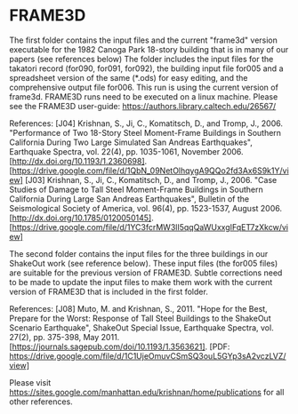 # FRAME3D
The first folder contains the input files and the current "frame3d" version executable for the 1982 Canoga Park 18-story building that is in many of our papers (see references below)  The folder includes the input files for the takatori record (for090, for091, for092), the building input file for005 and a spreadsheet version of the same (*.ods) for easy editing, and the comprehensive output file for006.  This run is using the current version of frame3d.  FRAME3D runs need to be executed on a linux machine.  Please see the FRAME3D user-guide:  https://authors.library.caltech.edu/26567/

References:
[J04]  Krishnan, S., Ji, C., Komatitsch, D., and Tromp, J., 2006.  "Performance of Two 18-Story Steel Moment-Frame Buildings in Southern California During Two Large Simulated San Andreas Earthquakes", Earthquake Spectra, vol. 22(4), pp. 1035-1061, November 2006. [http://dx.doi.org/10.1193/1.2360698]. [https://drive.google.com/file/d/1QbN_09NetOlhqygA9QQo2fd3Ax6S9k1Y/view]
[J03]  Krishnan, S., Ji, C., Komatitsch, D., and Tromp, J., 2006.  "Case Studies of Damage to Tall Steel Moment-Frame Buildings in Southern California During Large San Andreas Earthquakes", Bulletin of the Seismological Society of America, vol. 96(4), pp. 1523-1537, August 2006. [http://dx.doi.org/10.1785/0120050145]. [https://drive.google.com/file/d/1YC3fcrMW3lI5qqQaWUxxgIFqET7zXkcw/view]

The second folder contains the input files for the three buildings in our ShakeOut work (see reference below).  These input files (the for005 files) are suitable for the previous version of FRAME3D.  Subtle corrections need to be made to update the input files to make them work with the current version of FRAME3D that is included in the first folder.

References:
[J08]  Muto, M. and Krishnan, S., 2011.  "Hope for the Best, Prepare for the Worst: Response of Tall Steel Buildings to the ShakeOut Scenario Earthquake", ShakeOut Special Issue, Earthquake Spectra, vol. 27(2), pp. 375-398, May 2011. [https://journals.sagepub.com/doi/10.1193/1.3563621]. [PDF: https://drive.google.com/file/d/1C1UjeOmuvCSmSQ3ouL5GYp3sA2vczLVZ/view]

Please visit https://sites.google.com/manhattan.edu/krishnan/home/publications for all other references.
